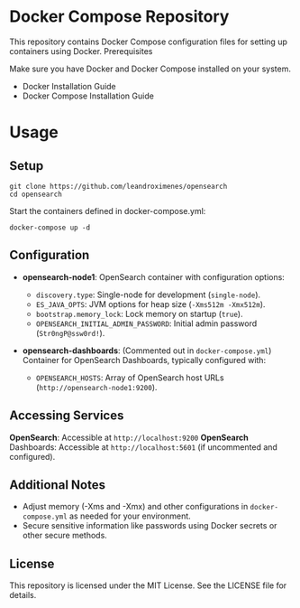 # Docker Compose Repository

This repository contains Docker Compose configuration files for setting up containers using Docker.
Prerequisites

Make sure you have Docker and Docker Compose installed on your system.

* Docker Installation Guide
* Docker Compose Installation Guide

# Usage
## Setup

    git clone https://github.com/leandroximenes/opensearch
    cd opensearch

Start the containers defined in docker-compose.yml:

    docker-compose up -d

## Configuration

* **opensearch-node1**: OpenSearch container with configuration  options:
    * `discovery.type`: Single-node for development (`single-node`).
    * `ES_JAVA_OPTS`: JVM options for heap size (`-Xms512m -Xmx512m`).
    * `bootstrap.memory_lock`: Lock memory on startup (`true`).
    * `OPENSEARCH_INITIAL_ADMIN_PASSWORD`: Initial admin password (`Str0ngP@ssw0rd!`).

* **opensearch-dashboards**: (Commented out in `docker-compose.yml`) Container for OpenSearch Dashboards, typically configured with:
    * `OPENSEARCH_HOSTS`: Array of OpenSearch host URLs (`http://opensearch-node1:9200`).

## Accessing Services

**OpenSearch**: Accessible at `http://localhost:9200`
**OpenSearch** Dashboards: Accessible at `http://localhost:5601` (if uncommented and configured).

## Additional Notes

* Adjust memory (-Xms and -Xmx) and other configurations in `docker-compose.yml` as needed for your environment.
* Secure sensitive information like passwords using Docker secrets or other secure methods.

## License

This repository is licensed under the MIT License. See the LICENSE file for details.
